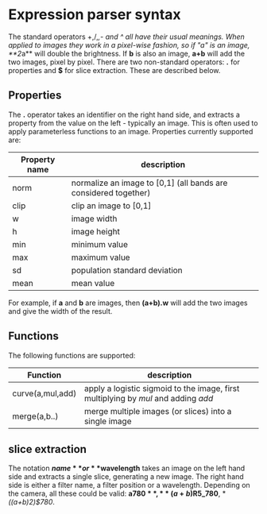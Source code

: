 # Expression parser syntax

The standard operators +,/,*,- and ^ all have their usual meanings. When applied to images they work in
a pixel-wise fashion, so if "a" is an image, **2*a** will double the brightness. If **b** is also an image,
**a+b** will add the two images, pixel by pixel. There are two non-standard operators: **.** for properties
and **$** for slice extraction. These are described below.

## Properties

The **.** operator takes an identifier on the right hand side, and extracts a property from the value on
the left - typically an image. This is often used to apply parameterless functions to an image.
Properties currently supported are:

Property name | description
--------------| -------
norm | normalize an image to [0,1] (all bands are considered together)
clip | clip an image to [0,1]
w | image width
h | image height
min | minimum value
max | maximum value
sd | population standard deviation
mean | mean value


For example, if **a** and **b** are images, then **(a+b).w** will add the two images and give the
width of the result. 

## Functions

The following functions are supported:

Function | description
-------- | -----------
curve(a,mul,add) | apply a logistic sigmoid to the image, first multiplying by *mul* and adding *add*
merge(a,b..) | merge multiple images (or slices) into a single image


## slice extraction

The notation **$name** or **$wavelength** takes an image on the left hand side and extracts a single
slice, generating a new image. The right hand side is either a filter name, a filter position or a wavelength.
Depending on the camera, all these could be valid: **a$780**, **(a+b)$R5_780**, **((a+b)*2)$780**.



